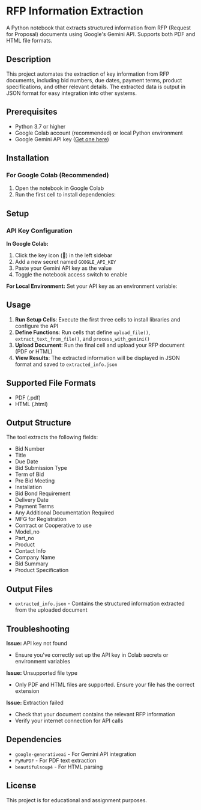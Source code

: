 # RFP Information Extraction

A Python notebook that extracts structured information from RFP (Request for Proposal) documents using Google's Gemini API. Supports both PDF and HTML file formats.

## Description

This project automates the extraction of key information from RFP documents, including bid numbers, due dates, payment terms, product specifications, and other relevant details. The extracted data is output in JSON format for easy integration into other systems.

## Prerequisites

- Python 3.7 or higher
- Google Colab account (recommended) or local Python environment
- Google Gemini API key ([Get one here](https://aistudio.google.com/app/apikey))

## Installation

### For Google Colab (Recommended)

1. Open the notebook in Google Colab
2. Run the first cell to install dependencies:


## Setup

### API Key Configuration

**In Google Colab:**
1. Click the key icon (🔑) in the left sidebar
2. Add a new secret named `GOOGLE_API_KEY`
3. Paste your Gemini API key as the value
4. Toggle the notebook access switch to enable

**For Local Environment:**
Set your API key as an environment variable:


## Usage

1. **Run Setup Cells**: Execute the first three cells to install libraries and configure the API
2. **Define Functions**: Run cells that define `upload_file()`, `extract_text_from_file()`, and `process_with_gemini()`
3. **Upload Document**: Run the final cell and upload your RFP document (PDF or HTML)
4. **View Results**: The extracted information will be displayed in JSON format and saved to `extracted_info.json`

## Supported File Formats

- PDF (.pdf)
- HTML (.html)

## Output Structure

The tool extracts the following fields:
- Bid Number
- Title
- Due Date
- Bid Submission Type
- Term of Bid
- Pre Bid Meeting
- Installation
- Bid Bond Requirement
- Delivery Date
- Payment Terms
- Any Additional Documentation Required
- MFG for Registration
- Contract or Cooperative to use
- Model_no
- Part_no
- Product
- Contact Info
- Company Name
- Bid Summary
- Product Specification

## Output Files

- `extracted_info.json` - Contains the structured information extracted from the uploaded document

## Troubleshooting

**Issue:** API key not found
- Ensure you've correctly set up the API key in Colab secrets or environment variables

**Issue:** Unsupported file type
- Only PDF and HTML files are supported. Ensure your file has the correct extension

**Issue:** Extraction failed
- Check that your document contains the relevant RFP information
- Verify your internet connection for API calls

## Dependencies

- `google-generativeai` - For Gemini API integration
- `PyMuPDF` - For PDF text extraction
- `beautifulsoup4` - For HTML parsing

## License

This project is for educational and assignment purposes.
